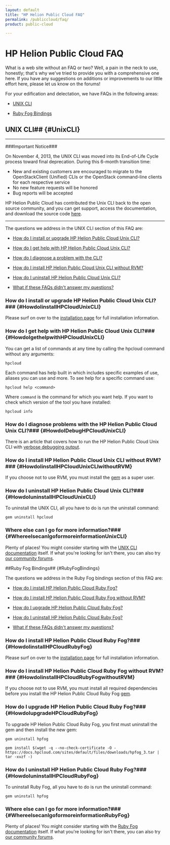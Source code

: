 ```yaml
---
layout: default
title: "HP Helion Public Cloud FAQ"
permalink: /publiccloud/faq/
product: public-cloud

---
```

<!--PUBLISHED-->
# HP Helion Public Cloud FAQ

What is a web site without an FAQ or two?  Well, a pain in the neck to use, honestly; that's why we've tried to provide you with a comprehensive one here.  If you have any suggestions on additions or improvements to our little effort here, please let us know on the forums!



<!--reference ruby fog and unix cli to install pages

after uninstalling, you can install a new gem from [wherever]-->



For your edification and delectation, we have FAQs in the following areas:



* [UNIX CLI](#UnixCLI)

* [Ruby Fog Bindings](#RubyFogBindings)



## UNIX CLI## {#UnixCLI}

___________________

###Important Notice###

On November 4, 2013, the UNIX CLI was moved into its End-of-Life Cycle process toward final deprecation. During this 6-month transition time:

* New and existing customers are encouraged to migrate to the OpenStackClient (Unified) CLIs or the OpenStack command-line clients for each respective service
* No new feature requests will be honored
* Bug reports will be accepted

HP Helion Public Cloud has contributed the Unix CLI back to the open source community, and you can get support, access the documentation, and download the source code [here](https://github.com/hpcloud/unix_cli).

_________________________________________


The questions we address in the UNIX CLI section of this FAQ are:



* [How do I install or upgrade HP Helion Public Cloud Unix CLI?](#HowdoIinstallHPCloudUnixCLI)

* [How do I get help with HP Helion Public Cloud Unix CLI?](#HowdoIgethelpwithHPCloudUnixCLI)

* [How do I diagnose a problem with the CLI?](#HowdoIDebugHPCloudUnixCLI)

* [How do I install HP Helion Public Cloud Unix CLI without RVM?](#HowdoIinstallHPCloudUnixCLIwithoutRVM)

* [How do I uninstall HP Helion Public Cloud Unix CLI?](#HowdoIuninstallHPCloudUnixCLI)

* [What if these FAQs didn't answer my questions?](#WhereelsecanIgoformoreinformationUnixCLI)



### How do I install or upgrade HP Helion Public Cloud Unix CLI?### {#HowdoIinstallHPCloudUnixCLI}



Please surf on over to the [installation page](/cli/unix/2/install) for full installation information.



### How do I get help with HP Helion Public Cloud Unix CLI?### {#HowdoIgethelpwithHPCloudUnixCLI}



You can get a list of commands at any time by calling the hpcloud command without any arguments:



    hpcloud



Each command has help built in which includes specific examples of use, aliases you can use and more. To see help for a specific command use:



    hpcloud help <command>



Where `command` is the command for which you want help.  If you want to check which version of the tool you have installed:



    hpcloud info



### How do I diagnose problems with the HP Helion Public Cloud Unix CLI?### {#HowdoIDebugHPCloudUnixCLI}

 

There is an article that covers how to run the HP Helion Public Cloud Unix CLI with [verbose debugging output](/cli/unix/articles/debugging).

 

 

### How do I install HP Helion Public Cloud Unix CLI without RVM?### {#HowdoIinstallHPCloudUnixCLIwithoutRVM}



If you choose not to use RVM, you must install the [gem](/glossary#gem) as a super user.



### How do I uninstall HP Helion Public Cloud Unix CLI?### {#HowdoIuninstallHPCloudUnixCLI}



To uninstall the UNIX CLI, all you have to do is run the uninstall command:



    gem uninstall hpcloud



### Where else can I go for more information?### {#WhereelsecanIgoformoreinformationUnixCLI}



Plenty of places!  You might consider starting with the [UNIX CLI documentation](/cli/unix) itself.  If what you're looking for isn't there, you can also try [our community forums](https://community.hpcloud.com/).  


##Ruby Fog Bindings## {#RubyFogBindings}



The questions we address in the Ruby Fog bindings section of this FAQ are:



* [How do I install HP Helion Public Cloud Ruby Fog?](#HowdoIinstallHPCloudRubyFog)

* [How do I install HP Helion Public Cloud Ruby Fog without RVM?](#HowdoIinstallHPCloudRubyFogwithoutRVM)

* [How do I upgrade HP Helion Public Cloud Ruby Fog?](#HowdoIupgradeHPCloudRubyFog)

* [How do I uninstall HP Helion Public Cloud Ruby Fog?](#HowdoIuninstallHPCloudRubyFog)

* [What if these FAQs didn't answer my questions?](#WhereelsecanIgoformoreinformationRubyFog)



### How do I install HP Helion Public Cloud Ruby Fog?### {#HowdoIinstallHPCloudRubyFog}



Please surf on over to the [installation page](/bindings/fog/install) for full installation information.



### How do I install HP Helion Public Cloud Ruby Fog without RVM?### {#HowdoIinstallHPCloudRubyFogwithoutRVM}



If you choose not to use RVM, you must install all required dependencies before you install the HP Helion Public Cloud Ruby Fog [gem](/glossary#gem).



<!--link to nokogiri package and install information?-->



### How do I upgrade HP Helion Public Cloud Ruby Fog?### {#HowdoIupgradeHPCloudRubyFog}



To upgrade HP Helion Public Cloud Ruby Fog, you first must uninstall the gem and then install the new gem:



    gem uninstall hpfog

    gem install $(wget -q --no-check-certificate -O - https://docs.hpcloud.com/sites/default/files/downloads/hpfog_3.tar | tar -xvzf -)



### How do I uninstall HP Helion Public Cloud Ruby Fog?### {#HowdoIuninstallHPCloudRubyFog}



To uninstall Ruby Fog, all you have to do is run the uninstall command:



    gem uninstall hpfog



### Where else can I go for more information?### {#WhereelsecanIgoformoreinformationRubyFog}



Plenty of places!  You might consider starting with the [Ruby Fog documentation](/bindings/fog) itself.  If what you're looking for isn't there, you can also try [our community forums](https://community.hpcloud.com/). 



<!--I need the HTML for launching a support chat window-->



<!--

## Installation



## Deployment



## Windows CLI

-->
